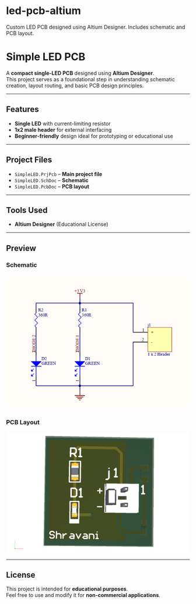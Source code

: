 # led-pcb-altium
Custom LED PCB designed using Altium Designer. Includes schematic and PCB layout.

# Simple LED PCB

A **compact single-LED PCB** designed using **Altium Designer**.  
This project serves as a foundational step in understanding schematic creation, layout routing, and basic PCB design principles.

---

## **Features**
- **Single LED** with current-limiting resistor  
- **1x2 male header** for external interfacing  
- **Beginner-friendly** design ideal for prototyping or educational use

---

## **Project Files**
- `SimpleLED.PrjPcb` – **Main project file**  
- `SimpleLED.SchDoc` – **Schematic**  
- `SimpleLED.PcbDoc` – **PCB layout**  


---

## **Tools Used**
- **Altium Designer** (Educational License)

---

## **Preview**

### **Schematic**
![Schematic View](ScreenShots/Schematic.png)

### **PCB Layout**
![PCB Layout](ScreenShots/3DPCB.png)

---

## **License**
This project is intended for **educational purposes**.  
Feel free to use and modify it for **non-commercial applications**.

